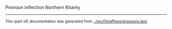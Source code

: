 Pronoun inflection
Northern Khanty














* * *
<small>This (part of) documentation was generated from [../src/fst/affixes/pronouns.lexc](http://github.com/giellalt/lang-kca/blob/main/../src/fst/affixes/pronouns.lexc)</small>